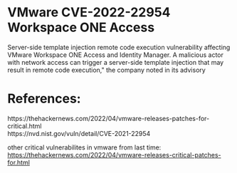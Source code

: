 <h1>VMware CVE-2022-22954 Workspace ONE Access</h1>
Server-side template injection remote code execution vulnerability affecting VMware Workspace ONE Access and Identity Manager. A malicious actor with network access can trigger a server-side template injection that may result in remote code execution," the company noted in its advisory

<h1>References:</h1>
https://thehackernews.com/2022/04/vmware-releases-patches-for-critical.html <br />
https://nvd.nist.gov/vuln/detail/CVE-2021-22954 <br />

other critical vulnerabilites in vmware from last time: <br />
https://thehackernews.com/2022/04/vmware-releases-critical-patches-for.html
